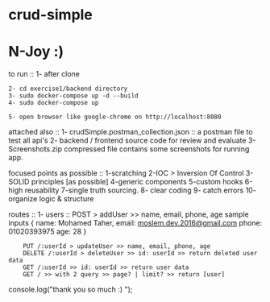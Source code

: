 # crud-simple
# N-Joy :)


to run ::
    1- after clone

    2- cd exercise1/backend directory
    3- sudo docker-compose up -d --build
    4- sudo docker-compose up

    5- open browser like google-chrome on http://localhost:8080


attached also ::
    1- crudSimple.postman_collection.json :: a postman file to test all api's 
    2- backend / frontend source code for review and evaluate
    3- Screenshots.zip compressed file contains some screenshots for running app.


focused points as possible ::
    1-scratching
    2-IOC > Inversion Of Control
    3-SOLID principles [as possible]
    4-generic components
    5-custom hooks
    6-high reusability
    7-single truth sourcing.
    8- clear coding
    9- catch errors
    10- organize logic & structure
    

routes ::
    1- users ::
        POST > addUser >> name, email, phone, age
        sample inputs
        {
            name: Mohamed Taher,
            email: moslem.dev.2016@gmail.com
            phone: 01020393975
            age: 28
        }
        
        PUT /:userId > updateUser >> name, email, phone, age
        DELETE /:userId > deleteUser >> id: userId >> return deleted user data
        GET /:userId >> id: userId >> return user data
        GET / >> with 2 query >> page? | limit? >> return [user]

    
console.log("thank you so much :) ");
